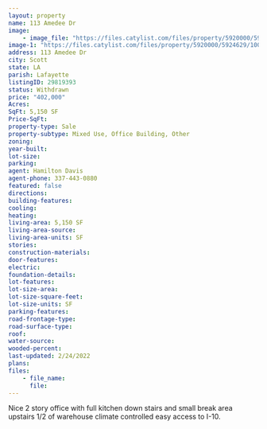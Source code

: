 ```yaml
---
layout: property
name: 113 Amedee Dr
image:
    - image_file: "https://files.catylist.com/files/property/5920000/5924629/10066486_100_3010.JPG"
image-1: "https://files.catylist.com/files/property/5920000/5924629/10066485_100_3009.JPG"
address: 113 Amedee Dr
city: Scott
state: LA
parish: Lafayette
listingID: 29819393
status: Withdrawn
price: "402,000"
Acres:
SqFt: 5,150 SF
Price-SqFt:
property-type: Sale
property-subtype: Mixed Use, Office Building, Other
zoning:
year-built:
lot-size:
parking:
agent: Hamilton Davis
agent-phone: 337-443-0880
featured: false
directions:
building-features:
cooling:
heating:
living-area: 5,150 SF
living-area-source:
living-area-units: SF
stories:
construction-materials:
door-features:
electric:
foundation-details:
lot-features:
lot-size-area:
lot-size-square-feet:
lot-size-units: SF
parking-features:
road-frontage-type:
road-surface-type:
roof:
water-source:
wooded-percent:
last-updated: 2/24/2022
plans:
files:
    - file_name:
      file:
---
```

Nice 2 story office with full kitchen down stairs and small break area upstairs 1/2 of warehouse climate controlled easy access to I-10.
